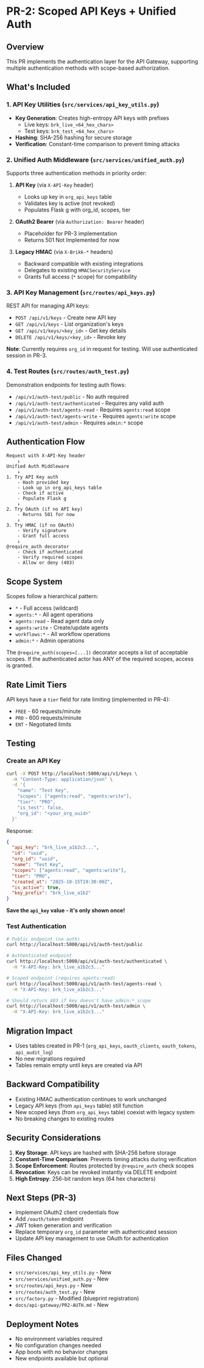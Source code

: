 # PR-2: Scoped API Keys + Unified Auth

## Overview

This PR implements the authentication layer for the API Gateway, supporting multiple
authentication methods with scope-based authorization.

## What's Included

### 1. API Key Utilities (`src/services/api_key_utils.py`)

- **Key Generation**: Creates high-entropy API keys with prefixes
  - Live keys: `brk_live_<64_hex_chars>`
  - Test keys: `brk_test_<64_hex_chars>`
- **Hashing**: SHA-256 hashing for secure storage
- **Verification**: Constant-time comparison to prevent timing attacks

### 2. Unified Auth Middleware (`src/services/unified_auth.py`)

Supports three authentication methods in priority order:

1. **API Key** (via `X-API-Key` header)
   - Looks up key in `org_api_keys` table
   - Validates key is active (not revoked)
   - Populates Flask g with org_id, scopes, tier

2. **OAuth2 Bearer** (via `Authorization: Bearer` header)
   - Placeholder for PR-3 implementation
   - Returns 501 Not Implemented for now

3. **Legacy HMAC** (via `X-Brikk-*` headers)
   - Backward compatible with existing integrations
   - Delegates to existing `HMACSecurityService`
   - Grants full access (`*` scope) for compatibility

### 3. API Key Management (`src/routes/api_keys.py`)

REST API for managing API keys:

- `POST /api/v1/keys` - Create new API key
- `GET /api/v1/keys` - List organization's keys
- `GET /api/v1/keys/<key_id>` - Get key details
- `DELETE /api/v1/keys/<key_id>` - Revoke key

**Note**: Currently requires `org_id` in request for testing. Will use authenticated session in PR-3.

### 4. Test Routes (`src/routes/auth_test.py`)

Demonstration endpoints for testing auth flows:

- `/api/v1/auth-test/public` - No auth required
- `/api/v1/auth-test/authenticated` - Requires any valid auth
- `/api/v1/auth-test/agents-read` - Requires `agents:read` scope
- `/api/v1/auth-test/agents-write` - Requires `agents:write` scope
- `/api/v1/auth-test/admin` - Requires `admin:*` scope

## Authentication Flow

```text
Request with X-API-Key header
    ↓
Unified Auth Middleware
    ↓
1. Try API Key auth
    - Hash provided key
    - Look up in org_api_keys table
    - Check if active
    - Populate Flask g
    ↓
2. Try OAuth (if no API key)
    - Returns 501 for now
    ↓
3. Try HMAC (if no OAuth)
    - Verify signature
    - Grant full access
    ↓
@require_auth decorator
    - Check if authenticated
    - Verify required scopes
    - Allow or deny (403)
```

## Scope System

Scopes follow a hierarchical pattern:

- `*` - Full access (wildcard)
- `agents:*` - All agent operations
- `agents:read` - Read agent data only
- `agents:write` - Create/update agents
- `workflows:*` - All workflow operations
- `admin:*` - Admin operations

The `@require_auth(scopes=[...])` decorator accepts a list of acceptable scopes.
If the authenticated actor has ANY of the required scopes, access is granted.

## Rate Limit Tiers

API keys have a `tier` field for rate limiting (implemented in PR-4):

- `FREE` - 60 requests/minute
- `PRO` - 600 requests/minute
- `ENT` - Negotiated limits

## Testing

### Create an API Key

```bash
curl -X POST http://localhost:5000/api/v1/keys \
  -H "Content-Type: application/json" \
  -d '{
    "name": "Test Key",
    "scopes": ["agents:read", "agents:write"],
    "tier": "PRO",
    "is_test": false,
    "org_id": "<your_org_uuid>"
  }'
```

Response:

```json
{
  "api_key": "brk_live_a1b2c3...",
  "id": "uuid",
  "org_id": "uuid",
  "name": "Test Key",
  "scopes": ["agents:read", "agents:write"],
  "tier": "PRO",
  "created_at": "2025-10-15T19:30:00Z",
  "is_active": true,
  "key_prefix": "brk_live_a1b2"
}
```

**Save the `api_key` value - it's only shown once!**

### Test Authentication

```bash
# Public endpoint (no auth)
curl http://localhost:5000/api/v1/auth-test/public

# Authenticated endpoint
curl http://localhost:5000/api/v1/auth-test/authenticated \
  -H "X-API-Key: brk_live_a1b2c3..."

# Scoped endpoint (requires agents:read)
curl http://localhost:5000/api/v1/auth-test/agents-read \
  -H "X-API-Key: brk_live_a1b2c3..."

# Should return 403 if key doesn't have admin:* scope
curl http://localhost:5000/api/v1/auth-test/admin \
  -H "X-API-Key: brk_live_a1b2c3..."
```

## Migration Impact

- Uses tables created in PR-1 (`org_api_keys`, `oauth_clients`, `oauth_tokens`, `api_audit_log`)
- No new migrations required
- Tables remain empty until keys are created via API

## Backward Compatibility

- Existing HMAC authentication continues to work unchanged
- Legacy API keys (from `api_keys` table) still function
- New scoped keys (from `org_api_keys` table) coexist with legacy system
- No breaking changes to existing routes

## Security Considerations

1. **Key Storage**: API keys are hashed with SHA-256 before storage
2. **Constant-Time Comparison**: Prevents timing attacks during verification
3. **Scope Enforcement**: Routes protected by `@require_auth` check scopes
4. **Revocation**: Keys can be revoked instantly via DELETE endpoint
5. **High Entropy**: 256-bit random keys (64 hex characters)

## Next Steps (PR-3)

- Implement OAuth2 client credentials flow
- Add `/oauth/token` endpoint
- JWT token generation and verification
- Replace temporary `org_id` parameter with authenticated session
- Update API key management to use OAuth for authentication

## Files Changed

- `src/services/api_key_utils.py` - New
- `src/services/unified_auth.py` - New
- `src/routes/api_keys.py` - New
- `src/routes/auth_test.py` - New
- `src/factory.py` - Modified (blueprint registration)
- `docs/api-gateway/PR2-AUTH.md` - New

## Deployment Notes

- No environment variables required
- No configuration changes needed
- App boots with no behavior changes
- New endpoints available but optional

